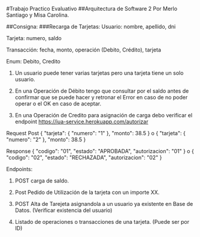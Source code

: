 #Trabajo Practico Evaluativo
##Arquitectura de Software 2
Por Merlo Santiago y Misa Carolina.

##Consigna:
###Recarga de Tarjetas:
Usuario: nombre, apellido, dni
 
Tarjeta: numero, saldo

Transacción: fecha, monto, operación (Debito, Crédito), tarjeta

Enum: Debito, Credito


1)  Un usuario puede tener varias tarjetas pero una tarjeta tiene un solo usuario.

2) En una Operación de Débito tengo que consultar por el saldo antes de confirmar que se puede hacer y retronar el Error en caso de no poder operar o el OK en caso de aceptar.

3) En una Operación de Credito para asignación de carga debo verificar el endpoint 
https://iua-service.herokuapp.com/autorizar

Request Post
{
  "tarjeta": {
    "numero": "1"
  },
  "monto": 38.5
}
o 
{
  "tarjeta": {
    "numero": "2"
  },
  "monto": 38.5
}

Response
{
"codigo": "01",
"estado": "APROBADA",
"autorizacion": "01"
}
o
{
"codigo": "02",
"estado": "RECHAZADA",
"autorizacion": "02"
}



Endpoints:
1) POST carga de saldo.

2) Post Pedido de Utilización de la tarjeta con un importe XX.

3) POST Alta de Tarejeta asignandola a un usuario ya existente en Base de Datos. (Verificar existencia del usuario)

4) Listado de operaciones o transacciones de una tarjeta. (Puede ser por ID)
